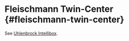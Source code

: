 # Fleischmann Twin-Center {#fleischmann-twin-center}

See [Uhlenbrock Intellibox](../uhlenbrock/intellibox.md).
